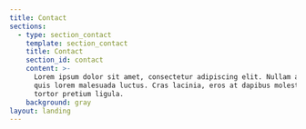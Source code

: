 ```yaml
---
title: Contact
sections:
  - type: section_contact
    template: section_contact
    title: Contact
    section_id: contact
    content: >-
      Lorem ipsum dolor sit amet, consectetur adipiscing elit. Nullam a metus
      quis lorem malesuada luctus. Cras lacinia, eros at dapibus molestie, risus
      tortor pretium ligula.
    background: gray
layout: landing
---
```

